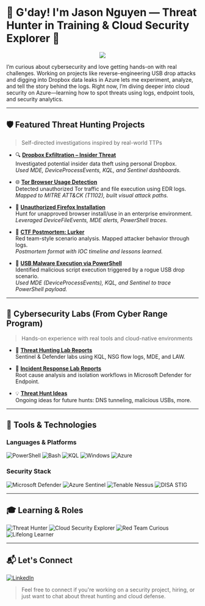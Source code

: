 # 👋 G'day! I'm Jason Nguyen — Threat Hunter in Training & Cloud Security Explorer 🔐

<p align="center">
  <img src="https://readme-typing-svg.herokuapp.com/?font=Righteous&size=35&color=FFA500&center=true&vCenter=true&width=500&height=70&duration=2000&lines=Aspiring+Security+Analyst;Threat+Hunter+in+Training;Cloud+Security+Explorer;Red+Team+Curious;Lifelong+Learner+🚀" />
</p>

I’m curious about cybersecurity and love getting hands-on with real challenges.
Working on projects like reverse-engineering USB drop attacks and digging into Dropbox data leaks in Azure lets me experiment, analyze, and tell the story behind the logs.
Right now, I’m diving deeper into cloud security on Azure—learning how to spot threats using logs, endpoint tools, and security analytics.

---

## 🛡️ Featured Threat Hunting Projects

> Self-directed investigations inspired by real-world TTPs

- 🔍 **[Dropbox Exfiltration – Insider Threat](https://github.com/jason-p-nguyen/threat-hunting-projects/tree/main/dropbox_exfiltration)**  
  Investigated potential insider data theft using personal Dropbox.  
  _Used MDE, DeviceProcessEvents, KQL, and Sentinel dashboards._

- 🌐 **[Tor Browser Usage Detection](https://github.com/jason-p-nguyen/threat-hunting-projects/tree/main/tor_usage)**  
  Detected unauthorized Tor traffic and file execution using EDR logs.  
  _Mapped to MITRE ATT&CK (T1102), built visual attack paths._

- 🦊 **[Unauthorized Firefox Installation](https://github.com/jason-p-nguyen/threat-hunting-projects/tree/main/unauthorised_firefox_usage)**  
  Hunt for unapproved browser install/use in an enterprise environment.  
  _Leveraged DeviceFileEvents, MDE alerts, PowerShell traces._

- 🎯 **[CTF Postmortem: Lurker](https://github.com/jason-p-nguyen/threat-hunting-projects/blob/main/CTF-Lurker/)**  
  Red team-style scenario analysis. Mapped attacker behavior through logs.  
  _Postmortem format with IOC timeline and lessons learned._

- 💾 **[USB Malware Execution via PowerShell](https://github.com/jason-p-nguyen/threat-hunting-projects/tree/main/usb_malware_execution)**  
  Identified malicious script execution triggered by a rogue USB drop scenario.  
  _Used MDE (DeviceProcessEvents), KQL, and Sentinel to trace PowerShell payload._

---

## 🧪 Cybersecurity Labs (From Cyber Range Program)

> Hands-on experience with real tools and cloud-native environments

- 🧠 **[Threat Hunting Lab Reports](https://github.com/jason-p-nguyen/threat-hunting-labs/)**  
  Sentinel & Defender labs using KQL, NSG flow logs, MDE, and LAW.

- 🚨 **[Incident Response Lab Reports](https://github.com/jason-p-nguyen/incident-response-labs/)**  
  Root cause analysis and isolation workflows in Microsoft Defender for Endpoint.

- 💡 **[Threat Hunt Ideas](https://github.com/jason-p-nguyen/threat-hunting-labs/blob/main/threat-hunt-ideas.md)**  
  Ongoing ideas for future hunts: DNS tunneling, malicious USBs, more.

---

## 🧰 Tools & Technologies

### Languages & Platforms  
![PowerShell](https://img.shields.io/badge/PowerShell-5391FE?logo=powershell&logoColor=white)
![Bash](https://img.shields.io/badge/Bash-4EAA25?logo=gnubash&logoColor=white)
![KQL](https://img.shields.io/badge/KQL-0089D6?logo=microsoftazure&logoColor=white)
![Windows](https://img.shields.io/badge/Windows-0078D6?logo=windows&logoColor=white)
![Azure](https://img.shields.io/badge/Azure-0078D4?logo=microsoftazure&logoColor=white)

### Security Stack  
![Microsoft Defender](https://img.shields.io/badge/Defender_for_Endpoint-0078D4?logo=microsoft&logoColor=white)
![Azure Sentinel](https://img.shields.io/badge/Microsoft_Sentinel-5C2D91?logo=microsoftazure&logoColor=white)
![Tenable Nessus](https://img.shields.io/badge/Tenable-Nessus-0098DB?logo=tenable&logoColor=white)
![DISA STIG](https://img.shields.io/badge/DISA_STIG-0055A5?logo=nationalguard&logoColor=white)

---

## 🎓 Learning & Roles

![Threat Hunter](https://img.shields.io/badge/Threat_Hunter-In_Training-blueviolet)
![Cloud Security Explorer](https://img.shields.io/badge/Cloud_Security-Explorer-blue)
![Red Team Curious](https://img.shields.io/badge/Red_Team-Curious-critical)
![Lifelong Learner](https://img.shields.io/badge/Lifelong-Learner-brightgreen)

---

## 📬 Let's Connect

[![LinkedIn](https://img.shields.io/badge/LinkedIn-JasonNguyen-blue?logo=linkedin&logoColor=white)](https://linkedin.com/in/jason-p-nguyen)

> Feel free to connect if you're working on a security project, hiring, or just want to chat about threat hunting and cloud defense.

<!-- Future enhancements:
- Add walkthrough videos or visuals
- Add difficulty badges or MITRE tags per project
-->
